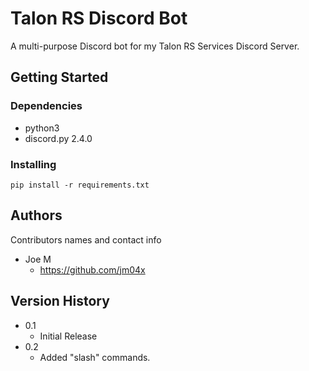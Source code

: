 # Talon RS Discord Bot

A multi-purpose Discord bot for my Talon RS Services Discord Server.

## Getting Started

### Dependencies

* python3
* discord.py 2.4.0

### Installing

```pip install -r requirements.txt```

## Authors

Contributors names and contact info

* Joe M
    * https://github.com/jm04x

## Version History

* 0.1
    * Initial Release
* 0.2
    * Added "slash" commands.
